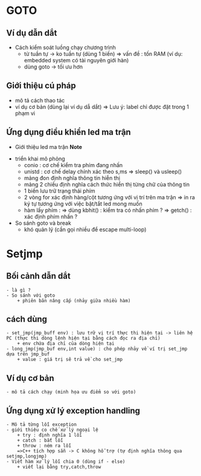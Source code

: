 # GOTO
## Ví dụ dẫn dắt
- Cách kiểm soát luồng chạy chương trình 
    + từ tuần tự -> ko tuần tự (dùng 1 biến)
        => vấn đề : tốn RAM (ví dụ: embedded system có tài nguyên giới hàn)
    + dùng goto -> tối ưu hơn
## Giới thiệu cú pháp
- mô tả cách thao tác 
- ví dụ cơ bản (dùng lại ví dụ dẫ dắt) 
    => Lưu ý: label chỉ được đặt trong 1 phạm vi

## Ứng dụng điều khiển led ma trận
- Giới thiệu led ma trận
**Note**
<!-- 
    - tập hợp các led nhỏ kết hợp lại
    - làm sao điều khiển ? -> mỗi chân gấn 1 led ? -> ko đủ chân
    - sử dụng kỹ thuật quét led 
        => quét từng hàng , cột
        => hiển th5i hình ? => diễn ra rất nhanh => tần số cao mắt ko nhận biết được 
        => chỉ cần dùng 1 vài chân kết nối với 1 chân MCU (cho phép điều khển 1 lúc nhiều led)
 -->
- triển khai mô phỏng 
    + conio : cơ chế kiểm tra phím đang nhấn
    + unistd : cơ chế delay chính xác theo s,ms 
        => sleep() và usleep()
    + mảng đon định nghĩa thông tin hiễn thị
    + mảng 2 chiều định nghĩa cách thức hiển thị từng chữ của thông tin 
    + 1 biến lưu trữ trạng thái phím 
    + 2 vòng for xác định hàng/cột tương ứng với vị trí trên ma trận
        => in ra ký tự tương ứng với việc bật/tắt led mong muốn 
    + hàm lấy phím : 
        => dùng kbhit() : kiểm tra có nhấn phím ?
        => getch() : xác định phím nhấn ?
- So sánh goto và break 
    - khó quản lý (cần gọi nhiều để escape multi-loop)
# Setjmp 
## Bối cảnh dẫn dắt
    - là gì ? 
    - So sánh với goto 
        + phiên bãn nâng cấp (nhảy giữa nhiều hàm)
## cách dùng 
    - set_jmp(jmp_buff env) : lưu trữ vị trí thực thi hiện tại -> liên hệ PC (thực thi dòng lệnh hiện tại bằng cách đọc ra địa chỉ)
        + env chứa địa chỉ của dòng hiện tại 
    - long_jmp(jmp_buf env,int value) : cho phép nhảy về ví trị set_jmp dựa trên jmp_buf
        + value : giá trị sẽ trả về cho set_jmp
## Ví dụ cơ bản
    - mô tả cách chạy (minh họa ưu điểm so với goto)
## Ứng dụng xử lý exception handling
    - Mô tả từng lỗi exception 
    - giới thiệu co chế xử lý ngoại lệ 
        + try : định nghĩa 1 lỗi
        + catch : bắt lỗi
        + throw : ném ra lỗi 
        =>C++ tích hợp sẵn -> C không hỗ trợ (tự định nghĩa thông qua setjmp,longjmp)
    - Viết hàm xử lý lỗi chia 0 (dùng if - else)
        + viết lại bằng try,catch,throw


